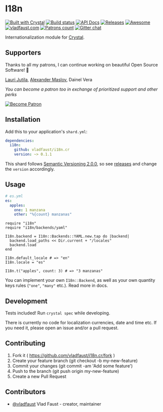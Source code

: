 # I18n

[![Built with Crystal](https://img.shields.io/badge/built%20with-crystal-000000.svg?style=flat-square)](https://crystal-lang.org/)
[![Build status](https://img.shields.io/travis/vladfaust/i18n.cr/master.svg?style=flat-square)](https://travis-ci.org/vladfaust/i18n.cr)
[![API Docs](https://img.shields.io/badge/api_docs-online-brightgreen.svg?style=flat-square)](https://github.vladfaust.com/i18n.cr)
[![Releases](https://img.shields.io/github/release/vladfaust/i18n.cr.svg?style=flat-square)](https://github.com/vladfaust/i18n.cr/releases)
[![Awesome](https://awesome.re/badge-flat2.svg)](https://github.com/veelenga/awesome-crystal)
[![vladfaust.com](https://img.shields.io/badge/style-.com-lightgrey.svg?longCache=true&style=flat-square&label=vladfaust&colorB=0a83d8)](https://vladfaust.com)
[![Patrons count](https://img.shields.io/badge/dynamic/json.svg?label=patrons&url=https://www.patreon.com/api/user/11296360&query=$.included[0].attributes.patron_count&style=flat-square&colorB=red&maxAge=86400)](https://www.patreon.com/vladfaust)
[![Gitter chat](https://img.shields.io/badge/chat%20on-gitter-green.svg?colorB=ED1965&logo=gitter&style=flat-square)](https://gitter.im/vladfaust/Lobby)

Internationalization module for [Crystal](https://crystal-lang.org/).

## Supporters

Thanks to all my patrons, I can continue working on beautiful Open Source Software! 🙏

[Lauri Jutila](https://github.com/ljuti), [Alexander Maslov](https://seendex.ru), Dainel Vera

*You can become a patron too in exchange of prioritized support and other perks*

[![Become Patron](https://vladfaust.com/img/patreon-small.svg)](https://www.patreon.com/vladfaust)

## Installation

Add this to your application's `shard.yml`:

```yaml
dependencies:
  i18n:
    github: vladfaust/i18n.cr
    version: ~> 0.1.1
```

This shard follows [Semantic Versioning 2.0.0](https://semver.org/), so see [releases](https://github.com/vladfaust/i18n.cr/releases) and change the `version` accordingly.

## Usage

```yaml
# es.yml
es:
  apples:
    one: 1 manzana
    other: "%{count} manzanas"
```

```crystal
require "i18n"
require "i18n/backends/yaml"

I18n.backend = I18n::Backends::YAML.new.tap do |backend|
  backend.load_paths << Dir.current + "/locales"
  backend.load
end

I18n.default_locale # => "en"
I18n.locale = "es"

I18n.t("apples", count: 3) # => "3 manzanas"
```

You can implement your own `I18n::Backend`, as well as your own quantity keys rules (`"one"`, `"many"` etc.). Read more in docs.

## Development

Tests included! Run `crystal spec` while developing.

There is currently no code for localization currencies, date and time etc. If you need it, please open an issue and/or a pull request.

## Contributing

1. Fork it ( https://github.com/vladfaust/i18n.cr/fork )
2. Create your feature branch (git checkout -b my-new-feature)
3. Commit your changes (git commit -am 'Add some feature')
4. Push to the branch (git push origin my-new-feature)
5. Create a new Pull Request

## Contributors

- [@vladfaust](https://github.com/vladfaust) Vlad Faust - creator, maintainer
